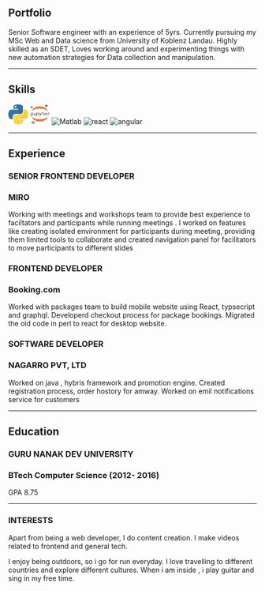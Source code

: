 ## Portfolio

Senior Software engineer with an experience of 5yrs. Currently pursuing my MSc Web and Data science from University of Koblenz Landau. Highly skilled as an SDET, Loves working around and experimenting things with new automation strategies for Data collection and manipulation. 

---

## Skills

<p align='left'>
  <img src="python.png" alt="python" width="40" height="40">
  <img src='-Jupyter_logo.svg' alt="jupyter notebook" width="40" height="40">
  <img src='https://en.wikipedia.org/wiki/MATLAB#/media/File:Matlab_Logo.png' height='30' width='auto' alt="Matlab">
   <img src="https://upload.wikimedia.org/wikipedia/commons/thumb/a/a7/React-icon.svg/1280px-React-icon.svg.png" alt="react" width="auto" height="40"/>
   <img src="https://angular.io/assets/images/logos/angular/angular.svg" alt="angular" width="40" height="40"/>
</p>

---

## Experience

### **SENIOR FRONTEND DEVELOPER**
### MIRO

Working with meetings and workshops team to provide best experience to faciltators and participants while running meetings . I worked on features like creating isolated environment for participants during meeting, providing them limited tools to collaborate and created navigation panel for facilitators to move participants to different slides

### **FRONTEND DEVELOPER**
### Booking.com

Worked with packages team to build mobile website using React, typsecript and graphql. Developerd checkout process for package bookings. Migrated the old code in perl to react for desktop website.

### **SOFTWARE DEVELOPER**
### NAGARRO PVT, LTD

Worked on java , hybris framework and promotion engine. Created registration process, order hostory for amway. Worked on emil notifications service for customers

---

## Education

### **GURU NANAK DEV UNIVERSITY**
### BTech Computer Science (2012- 2016)
GPA 8.75

---

### INTERESTS
Apart from being a web developer, I do content creation. I make videos related to frontend and general tech.

I enjoy being outdoors, so i go for run everyday. I love travelling to different countries and explore different cultures. When i am inside , i play guitar and sing in my free time.

